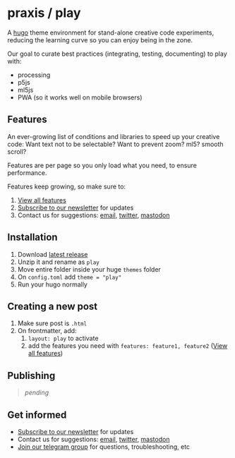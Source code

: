 # praxis / play

A [hugo](https://gohugo.io/) theme environment for  stand-alone creative code experiments, reducing the learning curve so you can enjoy being in the zone.

Our goal to curate best practices (integrating, testing, documenting) to play with:

- processing
- p5js
- ml5js
- PWA (so it works well on mobile browsers)


## Features

An ever-growing list of conditions and libraries to speed up your creative code: Want text not to be selectable? Want to prevent zoom? ml5? smooth scroll?

Features are per page so you only load what you need, to ensure performance. 

Features keep growing, so make sure to:

1. [View all features](features.md#features)
2. [Subscribe to our newsletter](https://tinyletter.com/praxis-play/) for updates
3. Contact us for suggestions: [email](mailto:info@nicholasfrota.com?subject=praxis%20play%20feature%20suggestion), [twitter](https://mastodon.social/@nonlinear), [mastodon](https://twitter.com/nonlinear)


## Installation

1. Download [latest release](https://github.com/praxisnyc/play/archive/1.1.zip)
1. Unzip it and rename as `play`
1. Move entire folder inside your huge `themes` folder
1. On `config.toml` add `theme = "play"`
1. Run your hugo normally


## Creating a new post

1. Make sure post is `.html`
1. On frontmatter, add:
	1. `layout: play` to activate
	1. add the features you need with `features: feature1, feature2` ([View all features](features.md#features))


## Publishing

> *pending*

<!-- https://docs.github.com/en/github/working-with-github-pages/creating-a-github-pages-site
	1. ensure `baseURL` has proper URL on it (learn how to publish your site on github)
Troubleshoot: submodule + githubpages

Github generates flat blogs server-side, so submodule breaks because it renames folder with commit. flat blogs are meant to be client-side, so there's a way to prevent github from rebuilding it server-side:

1. force hugo to generate flat blog on `docs/` folder, instead of default `site/` 
1. add `publishDir = "docs"` on `config.toml`
1. on github settings, tell githubpages to point to `docs/` folder instead

1. build hugo with `hugo`
1. push changes -->


## Get informed

- [Subscribe to our newsletter](https://tinyletter.com/praxis-play/) for updates
- Contact us for suggestions: [email](mailto:info@nicholasfrota.com?subject=praxis%20play%20feature%20suggestion), [twitter](https://twitter.com/nonlinear), [mastodon](https://mastodon.social/@nonlinear)
- [Join our telegram group](https://t.me/joinchat/IZcW2U4HflaCQj1G) for questions, troubleshooting, etc